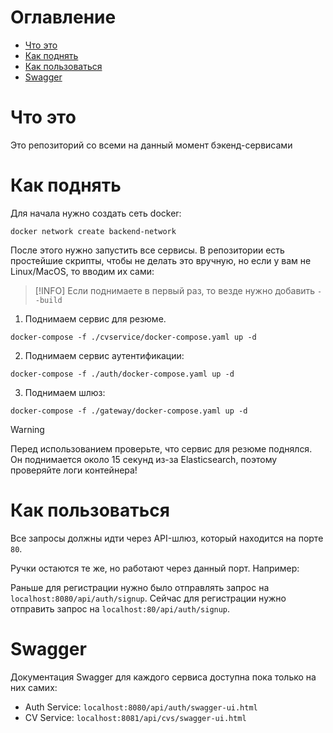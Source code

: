 # Оглавление

- [Что это](#чтоЭто)
- [Как поднять](#какПоднять)
- [Как пользоваться](#какПользоваться)
- [Swagger](#сваггер)

# <a name="чтоЭто">Что это</a>

Это репозиторий со всеми на данный момент бэкенд-сервисами

# <a name="какПоднять">Как поднять</a>

Для начала нужно создать сеть docker:

```shell
docker network create backend-network
```

После этого нужно запустить все сервисы. В репозитории есть простейшие скрипты, чтобы не делать это вручную, но если у вам не Linux/MacOS, то вводим их сами:

> [!INFO]
> Если поднимаете в первый раз, то везде нужно добавить `--build`

1. Поднимаем сервис для резюме.

```shell
docker-compose -f ./cvservice/docker-compose.yaml up -d
```

2. Поднимаем сервис аутентификации:

```shell
docker-compose -f ./auth/docker-compose.yaml up -d
```

3. Поднимаем шлюз:

```shell
docker-compose -f ./gateway/docker-compose.yaml up -d
```

> [!WARNING]
> Перед использованием проверьте, что сервис для резюме поднялся.
> Он поднимается около 15 секунд из-за Elasticsearch, поэтому проверяйте логи контейнера!

# <a name="какПользоваться">Как пользоваться</a>

Все запросы должны идти через API-шлюз, который находится на порте `80`.

Ручки остаются те же, но работают через данный порт. Например:

Раньше для регистрации нужно было отправлять запрос на `localhost:8080/api/auth/signup`.
Сейчас для регистрации нужно отправить запрос на `localhost:80/api/auth/signup`.

# <a name="сваггер">Swagger</a>

Документация Swagger для каждого сервиса доступна пока только на них самих:

- Auth Service:
    `localhost:8080/api/auth/swagger-ui.html`
- CV Service:
    `localhost:8081/api/cvs/swagger-ui.html`

